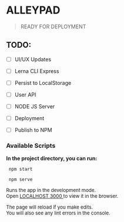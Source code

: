 # **ALLEYPAD**

>READY FOR DEPLOYMENT

## TODO:


- [ ] UI/UX Updates
- [ ] Lerna CLI Express
- [ ] Persist to LocalStorage
- [ ] User API
- [ ] NODE JS Server
- [ ] Deployment
- [ ] Publish to NPM





### Available Scripts

**In the project directory, you can run:**
```
 npm start

 npm serve
```
<font size= "2">Runs the app in the development mode.\
Open <span style="color: yellow">[LOCALHOST 3000 ](http://localhost:3000)</span> to view it in the browser.

The page will reload if you make edits.\
You will also see any lint errors in the console. </font>

